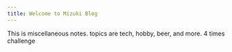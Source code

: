 ```yaml
---
title: Welcome to Mizuki Blog
---
```


This is miscellaneous notes. topics are tech, hobby, beer, and more.
4 times challenge 

